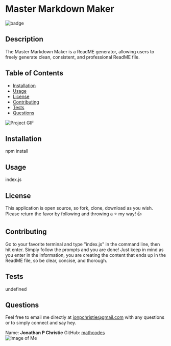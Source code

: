 
# Master Markdown Maker

![badge](https://img.shields.io/badge/License-MIT-orange/)

## Description
The Master Markdown Maker is a ReadME generator, allowing users to freely generate clean, consistent, and professional ReadME file. 

## Table of Contents

* [Installation](#installation)
* [Usage](#usage)
* [License](#license)
* [Contributing](#contributing)
* [Tests](#tests)
* [Questions](#questions)


![Project GIF](https://github.com/mathcodes/ReadMe-Generator/blob/master/assets/NPM_READMEGEN.gif?raw=true)

## Installation
npm install
## Usage
index.js
## License
This application is open source, so fork, clone, download as you wish. Please return the favor by following and throwing a :star: my way! :+1:
## Contributing
Go to your favorite terminal and type "index.js" in the command line, then hit enter. Simply follow the prompts and you are done! Just keep in mind as you enter in the information, you are creating the content that ends up in the ReadME file, so be clear, concise, and thorough. 
## Tests
undefined
## Questions
Feel free to email me directly at jonpchristie@gmail.com with any questions or to simply connect and say hey.

Name: __Jonathan P Christie__
GitHub: [mathcodes](https://github.com/mathcodes)  
![Image of Me](https://avatars0.githubusercontent.com/u/17928947?v=4)
